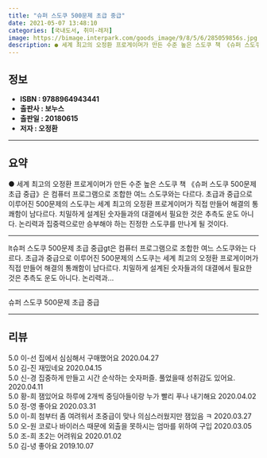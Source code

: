 ```yaml
---
title: "슈퍼 스도쿠 500문제 초급 중급"
date: 2021-05-07 13:48:10
categories: [국내도서, 취미-레저]
image: https://bimage.interpark.com/goods_image/9/8/5/6/285059856s.jpg
description: ● 세계 최고의 오정환 프로게이머가 만든 수준 높은 스도쿠 책 《슈퍼 스도쿠 500문제 초급 중급》은 컴퓨터 프로그램으로 조합한 여느 스도쿠와는 다르다. 초급과 중급으로 이루어진 500문제의 스도쿠는 세계 최고의 오정환 프로게이머가 직접 만들어 해결의 통쾌함이 남다르다. 치밀하게 설
---
```


## **정보**

- **ISBN : 9788964943441**
- **출판사 : 보누스**
- **출판일 : 20180615**
- **저자 : 오정환**

------



## **요약**

●  세계 최고의 오정환 프로게이머가 만든 수준 높은 스도쿠 책  《슈퍼 스도쿠 500문제 초급 중급》은 컴퓨터 프로그램으로 조합한 여느 스도쿠와는 다르다. 초급과 중급으로 이루어진 500문제의 스도쿠는 세계 최고의 오정환 프로게이머가 직접 만들어 해결의 통쾌함이 남다르다. 치밀하게 설계된 숫자들과의 대결에서 필요한 것은 추측도 운도 아니다. 논리력과 집중력으로만 승부해야 하는 진정한 스도쿠를 만나게 될 것이다.

------

lt슈퍼 스도쿠 500문제 초급 중급gt은 컴퓨터 프로그램으로 조합한 여느 스도쿠와는 다르다. 초급과 중급으로 이루어진 500문제의 스도쿠는 세계 최고의 오정환 프로게이머가 직접 만들어 해결의 통쾌함이 남다르다.
치밀하게 설계된 숫자들과의 대결에서 필요한 것은 추측도 운도 아니다. 논리력과... 

------


슈퍼 스도쿠 500문제 초급 중급 

------


## **리뷰** 

5.0 이-선 집에서 심심해서 구매했어요 2020.04.27 <br/>5.0 김-진 재밌네요 2020.04.15 <br/>5.0 신-경 집중하게 만들고 시간 순삭하는 숫자퍼즐. 풀었을때 성취감도 있어요. 2020.04.11 <br/>5.0 황-희 잼있어요 하루에 2개씩 중딩아들이랑 누가 빨리 푸나 내기해요 2020.04.02 <br/>5.0 정-영 좋아요 2020.03.31 <br/>5.0 이-희 첨부터 좀 여려워서 초중급이 맞나 의심스러웠지만 잼있음 ㅋ 2020.03.27 <br/>5.0 오-원 코로나 바이러스 때문에 외출을 못하시는 엄마를 위하여 구입 2020.03.05 <br/>5.0 조-희 초2는 어려워요 2020.01.02 <br/>5.0 김-녕 좋아요 2019.10.07 <br/>
